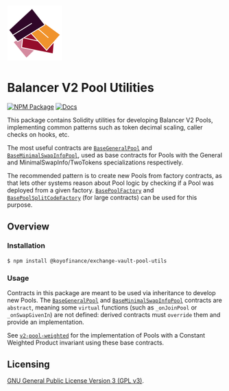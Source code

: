# <img src="../../logo.svg" alt="Balancer" height="128px">

# Balancer V2 Pool Utilities

[![NPM Package](https://img.shields.io/npm/v/@koyofinance/exchange-vault-pool-utils.svg)](https://www.npmjs.org/package/@koyofinance/exchange-vault-pool-utils)
[![Docs](https://img.shields.io/badge/docs-%F0%9F%93%84-blue)](https://docs.balancer.fi/developers/smart-contracts/apis/pools)

This package contains Solidity utilities for developing Balancer V2 Pools, implementing common patterns such as token decimal scaling, caller checks on hooks, etc.

The most useful contracts are [`BaseGeneralPool`](./contracts/BaseGeneralPool.sol) and [`BaseMinimalSwapInfoPool`](./contracts/BaseMinimalSwapInfoPool.sol), used as base contracts for Pools with the General and MinimalSwapInfo/TwoTokens specializations respectively.

The recommended pattern is to create new Pools from factory contracts, as that lets other systems reason about Pool logic by checking if a Pool was deployed from a given factory. [`BasePoolFactory`](./contracts/factories/BasePoolFactory.sol) and [`BasePoolSplitCodeFactory`](./contracts/factories/BasePoolSplitCodeFactory.sol) (for large contracts) can be used for this purpose.

## Overview

### Installation

```console
$ npm install @koyofinance/exchange-vault-pool-utils
```

### Usage

Contracts in this package are meant to be used via inheritance to develop new Pools. The [`BaseGeneralPool`](./contracts/BaseGeneralPool.sol) and [`BaseMinimalSwapInfoPool`](./contracts/BaseMinimalSwapInfoPool.sol) contracts are `abstract`, meaning some `virtual` functions (such as `_onJoinPool` or `_onSwapGivenIn`) are not defined: derived contracts must `override` them and provide an implementation.

See [`v2-pool-weighted`](../pool-weighted) for the implementation of Pools with a Constant Weighted Product invariant using these base contracts.

## Licensing

[GNU General Public License Version 3 (GPL v3)](../../LICENSE).
